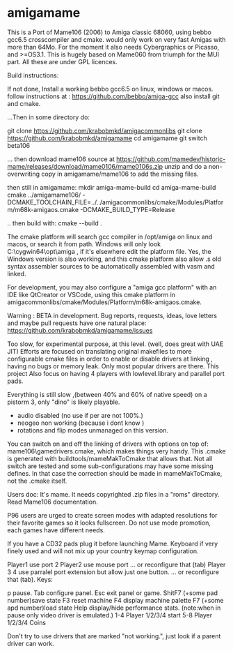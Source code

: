 # amigamame

 This is a Port of Mame106 (2006) to Amiga classic 68060, using bebbo gcc6.5 crosscompiler and cmake.
 would only work on very fast Amigas with more than 64Mo. For the moment it also needs Cybergraphics or Picasso, and >=OS3.1. This is hugely based on Mame060 from triumph for the MUI part. All these are under GPL licences.
 
 Build instructions:
 
 If not done, Install a working bebbo gcc6.5 on linux, windows or macos.
 follow instructions at : https://github.com/bebbo/amiga-gcc
 also install git and cmake.
 
 ...Then in some directory do:
 
 git clone https://github.com/krabobmkd/amigacommonlibs
 git clone https://github.com/krabobmkd/amigamame
 cd amigamame
 git switch beta106
 
 ... then download mame106 source at
   https://github.com/mamedev/historic-mame/releases/download/mame0106/mame0106s.zip
 unzip and do a non-overwriting copy in amigamame/mame106 to add the missing files.
 
 then still in amigamame:
 mkdir amiga-mame-build
 cd amiga-mame-build
 cmake ../amigamame106/ -DCMAKE_TOOLCHAIN_FILE=../../amigacommonlibs/cmake/Modules/Platform/m68k-amigaos.cmake -DCMAKE_BUILD_TYPE=Release

 .. then build with:
 cmake --build .
 
 The cmake platform will search gcc compiler in /opt/amiga on linux and macos, or search it from path. Windows will only look C:\cygwin64\opt\amiga , if it's elsewhere edit the platform file. Yes, the Windows version is also working, and this cmake platform also allow .s old syntax assembler sources to be automatically assembled with vasm and linked.
 
 For development, you may also configure a "amiga gcc platform" with an IDE like QtCreator or VSCode, using this cmake platform in amigacommonlibs/cmake/Modules/Platform/m68k-amigaos.cmake.
 
   Warning : BETA in development.
 Bug reports, requests, ideas, love letters and maybe pull requests have one natural place:
 https://github.com/krabobmkd/amigamame/issues
 
 Too slow, for experimental purpose, at this level. (well, does great with UAE JIT)
 Efforts are focused on translating original makefiles to more configurable cmake files in order to enable or disable drivers at linking , having no bugs or memory leak. Only most popular drivers are there. This project Also focus on having 4 players with lowlevel.library and parallel port pads.

 Everything is still slow ,(between 40% and 60% of native speed) on a pistorm 3, only "dino" is likely playable.
 - audio disabled (no use if per are not 100%.)
 - neogeo non working (because i dont know ) 
 - rotations and flip modes unmanaged on this version.
 
 You can switch on and off the linking of drivers with options on top of: mame106\gamedrivers.cmake,
 which makes things very handy. This .cmake is generated with buildtools/mameMakToCmake that allows that. Not all switch are tested and some sub-configurations may have some missing defines. In that case the correction should be made in mameMakToCmake, not the .cmake itself.
 
  Users doc:
  It's mame. It needs copyrighted .zip files in a "roms" directory. Read Mame106 documentation.
  
  P96 users are urged to create screen modes with adapted resolutions for their favorite games so it looks fullscreen. Do not use mode promotion, each games have different needs.
  
  If you have a CD32 pads plug it before launching Mame.
  Keyboard if very finely used and will not mix up your country keymap configuration.
  
  Player1 use port 2
  Player2 use mouse port  ... or reconfigure that (tab)
  Player 3 4 use parralel port extension but allow just one button. ... or reconfigure that (tab).
  Keys:
  
  p			pause.
  Tab		configure panel.
  Esc		exit panel or game.
  ShitF7	(+some pad number)save state
  F3		reset machine
  F4 		display machine palette
  F7		(+some apd number)load state
  Help		display/hide performance stats. (note:when in pause only video driver is emulated.)
  1-4		Player 1/2/3/4 start
  5-8		Player 1/2/3/4 Coins
  
 Don't try to use drivers that are marked "not working.", just look if a parent driver can work. 
  
   